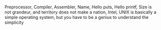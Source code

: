 Preprocessor, Compiler, Assembler, Name, Hello puts, Hello printf, Size is not grandeur, and territory does not make a nation, Intel, UNIX is basically a simple operating system, but you have to be a genius to understand the simplicity
